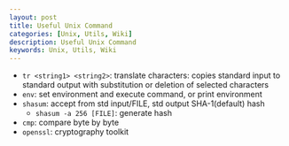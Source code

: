 ```yaml
---
layout: post
title: Useful Unix Command
categories: [Unix, Utils, Wiki]
description: Useful Unix Command
keywords: Unix, Utils, Wiki
---
```


- `tr <string1> <string2>`: translate characters: copies standard input to standard output with substitution or deletion of selected characters
- `env`: set environment and execute command, or print environment
- `shasum`: accept from std input/FILE, std output SHA-1(default) hash
  - `shasum -a 256 [FILE]`: generate hash
- `cmp`: compare byte by byte
- `openssl`: cryptography toolkit